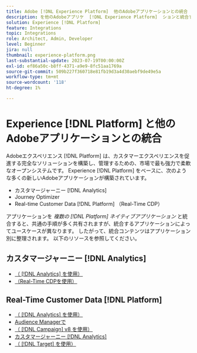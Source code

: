 ```yaml
---
title: Adobe [!DNL Experience Platform]  他のAdobeアプリケーションとの統合
description: を他のAdobeアプリケ  [!DNL Experience Platform]  ションと統合する方法を説明します。
solution: Experience [!DNL Platform]
feature: Integrations
topic: Integrations
role: Architect, Admin, Developer
level: Beginner
jira: null
thumbnail: experience-platform.png
last-substantial-update: 2023-07-19T00:00:00Z
exl-id: ef86a50c-b8ff-4371-a9e9-8fc51aa1769a
source-git-commit: 509b227f360718e81fb19d3a4d30aebf9de49e5a
workflow-type: tm+mt
source-wordcount: '118'
ht-degree: 1%

---
```


# Experience [!DNL Platform] と他のAdobeアプリケーションとの統合

Adobeエクスペリエンス [!DNL Platform] は、カスタマーエクスペリエンスを促進する完全なソリューションを構築し、管理するための、市場で最も強力で柔軟なオープンシステムです。 Experience [!DNL Platform] をベースに、次のような多くの新しいAdobeアプリケーションが構築されています。

* カスタマージャーニー [!DNL Analytics]
* Journey Optimizer
* Real-time Customer Data [!DNL Platform] （Real-Time CDP）

アプリケーションを _複数の [!DNL Platform] ネイティブアプリケーション_ と統合すると、共通の手順が多く共有されますが、統合するアプリケーションによってユースケースが異なります。 したがって、統合コンテンツはアプリケーション別に整理されます。 以下のリソースを参照してください。


## カスタマージャーニー [!DNL Analytics]

* [（ [!DNL Analytics] を使用）](../cja/customer-journey-analytics-analytics.md)
* [（Real-Time CDPを使用）](../cja/cja-rtcdp.md)

## Real-Time Customer Data [!DNL Platform]

* [（ [!DNL Analytics] を使用）](../rtcdp/rtcdp-analytics.md)
* [Audience Managerで](../rtcdp/rtcdp-aam.md)
* [（ [!DNL Campaign] v8 を使用）](../rtcdp/rtcdp-campaign.md)
* [カスタマージャーニー [!DNL Analytics]](../rtcdp/rtcdp-cja.md)
* [（ [!DNL Target] を使用）](../rtcdp/rtcdp-target.md)
